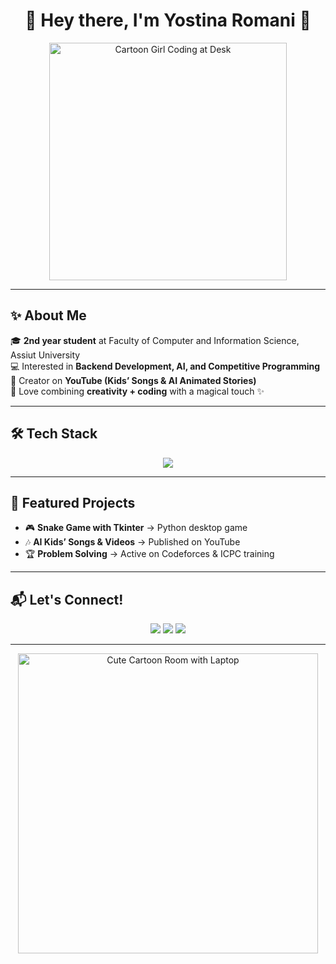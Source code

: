 <h1 align="center">🌸 Hey there, I'm Yostina Romani 👋</h1>

<p align="center">
  <img src="https://i.pinimg.com/originals/4b/8e/67/4b8e67af52d7d6e5480a69b5dc79450d.gif" width="380" alt="Cartoon Girl Coding at Desk"/>
</p>

---

## ✨ About Me  
🎓 **2nd year student** at Faculty of Computer and Information Science, Assiut University  
💻 Interested in **Backend Development, AI, and Competitive Programming**  
🎥 Creator on **YouTube (Kids’ Songs & AI Animated Stories)**  
🌸 Love combining **creativity + coding** with a magical touch ✨  

---

## 🛠️ Tech Stack
<p align="center">
  <img src="https://skillicons.dev/icons?i=python,cpp,html,css,js,git,github,django" />
</p>

---

## 🌟 Featured Projects
- 🎮 **Snake Game with Tkinter** → Python desktop game  
- 🎶 **AI Kids’ Songs & Videos** → Published on YouTube  
- 🏆 **Problem Solving** → Active on Codeforces & ICPC training  

---

## 📬 Let's Connect!
<p align="center">
  <a href="https://www.linkedin.com/in/YOUR-LINK"><img src="https://img.shields.io/badge/-LinkedIn-%230A66C2?style=for-the-badge&logo=linkedin&logoColor=white"/></a>
  <a href="https://www.youtube.com/@YOUR-CHANNEL"><img src="https://img.shields.io/badge/-YouTube-%23FF0000?style=for-the-badge&logo=youtube&logoColor=white"/></a>
  <a href="mailto:your.email@example.com"><img src="https://img.shields.io/badge/-Gmail-%23EA4335?style=for-the-badge&logo=gmail&logoColor=white"/></a>
</p>

---

<p align="center">
  <img src="https://i.pinimg.com/originals/56/3f/74/563f748f0c24954915a43b44e07039e4.gif" width="480" alt="Cute Cartoon Room with Laptop"/>
</p>
